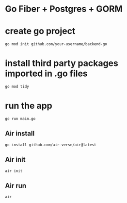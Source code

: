 # Go Fiber + Postgres + GORM

# create go project
```
go mod init github.com/your-username/backend-go
```

# install third party packages imported in .go files
```
go mod tidy
```

# run the app
```
go run main.go
```

## Air install
```
go install github.com/air-verse/air@latest
```

## Air init
```
air init
```

## Air run
```
air
```